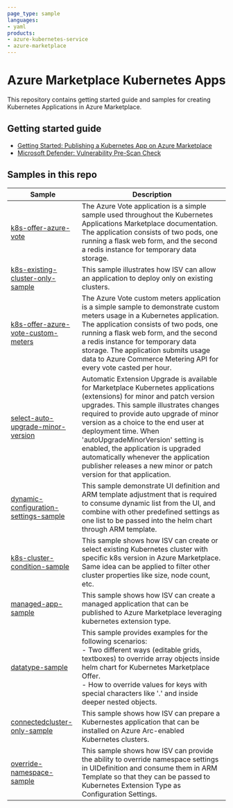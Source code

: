 ```yaml
---
page_type: sample
languages:
- yaml
products:
- azure-kubernetes-service
- azure-marketplace
---
```


# Azure Marketplace Kubernetes Apps

This repository contains getting started guide and samples for creating Kubernetes Applications in Azure Marketplace.

## Getting started guide

- [Getting Started: Publishing a Kubernetes App on Azure Marketplace](getting-started/GettingStarted.md)
- [Microsoft Defender: Vulnerability Pre-Scan Check](getting-started/Vulnerability-Scan.md)


## Samples in this repo

| Sample | Description |
|--------|-------------|
|[k8s-offer-azure-vote](samples/k8s-offer-azure-vote/) | The Azure Vote application is a simple sample used throughout the Kubernetes Applications Marketplace documentation. The application consists of two pods, one running a flask web form, and the second a redis instance for temporary data storage. |
|[k8s-existing-cluster-only-sample](samples/k8s-existing-cluster-only-sample/) | This sample illustrates how ISV can allow an application to deploy only on existing clusters. |
|[k8s-offer-azure-vote-custom-meters](samples/k8s-offer-azure-vote-custom-meters/) | The Azure Vote custom meters application is a simple sample to demonstrate custom meters usage in a Kubernetes application. The application consists of two pods, one running a flask web form, and the second a redis instance for temporary data storage. The application submits usage data to Azure Commerce Metering API for every vote casted per hour. |
|[select-auto-upgrade-minor-version](samples/select-auto-upgrade-minor-version) | Automatic Extension Upgrade is available for Marketplace Kubernetes applications (extensions) for minor and patch version upgrades. This sample illustrates changes required to provide auto upgrade of minor version as a choice to the end user at deployment time. When 'autoUpgradeMinorVersion' setting is enabled, the application is upgraded automatically whenever the application publisher releases a new minor or patch version for that application. |
|[dynamic-configuration-settings-sample](samples/dynamic-configuration-settings-sample/) | This sample demonstrate UI definition and ARM template adjustment that is required to consume dynamic list from the UI, and combine with other predefined settings as one list to be passed into the helm chart through ARM template. |
|[k8s-cluster-condition-sample](samples/k8s-cluster-condition-sample/) | This sample shows how ISV can create or select existing Kubernetes cluster with specific k8s version in Azure Marketplace. Same idea can be applied to filter other cluster properties like size, node count, etc. |
|[managed-app-sample](samples/managed-app-sample/) | This sample shows how ISV can create a managed application that can be published to Azure Marketplace leveraging kubernetes extension type. |
|[datatype-sample](samples/datatype-sample/) | This sample provides examples for the following scenarios: <br> -  Two different ways (editable grids, textboxes) to override array objects inside helm chart for Kubernetes Marketplace Offer. <br> -  How to override values for keys with special characters like '.' and inside deeper nested objects. |
|[connectedcluster-only-sample](samples/k8s-connectedcluster-only/) | This sample shows how ISV can prepare a Kubernestes application that can be installed on Azure Arc-enabled Kubernetes clusters. |
|[override-namespace-sample](samples/override-namespace-sample/) | This sample shows how ISV can provide the ability to override namespace settings in UIDefinition and consume them in ARM Template so that they can be passed to Kubernetes Extension Type as Configuration Settings. |T e s t i n g   G i t h u b   W o r k f l o w  
 